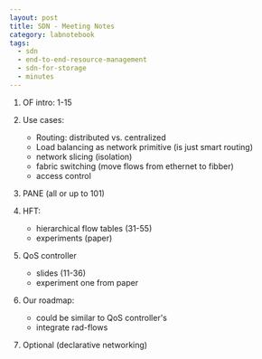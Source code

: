 ```yaml
---
layout: post
title: SDN - Meeting Notes
category: labnotebook
tags:
  - sdn
  - end-to-end-resource-management
  - sdn-for-storage
  - minutes
---
```


 1. OF intro:  1-15
 2. Use cases:
      - Routing: distributed vs. centralized
      - Load balancing as network primitive (is just smart routing)
      - network slicing (isolation)
      - fabric switching (move flows from ethernet to fibber)
      - access control

 3. PANE (all or up to 101)
 4. HFT:
      - hierarchical flow tables (31-55)
      - experiments (paper)
 5. QoS controller
      - slides (11-36)
      - experiment one from paper
 6. Our roadmap:
      - could be similar to QoS controller's
      - integrate rad-flows
 7. Optional (declarative networking)
